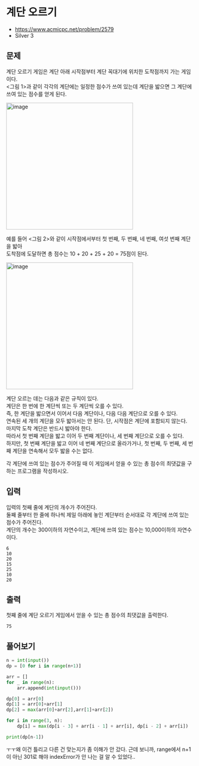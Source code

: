 # 계단 오르기

- https://www.acmicpc.net/problem/2579
- Silver 3

## 문제

계단 오르기 게임은 계단 아래 시작점부터 계단 꼭대기에 위치한 도착점까지 가는 게임이다.  
<그림 1>과 같이 각각의 계단에는 일정한 점수가 쓰여 있는데 계단을 밟으면 그 계단에 쓰여 있는 점수를 얻게 된다.  

<img width="339" alt="image" src="https://user-images.githubusercontent.com/46602874/209560164-272f2f57-06db-4ecc-aed3-8e046ffded1c.png">

예를 들어 <그림 2>와 같이 시작점에서부터 첫 번째, 두 번째, 네 번째, 여섯 번째 계단을 밟아  
도착점에 도달하면 총 점수는 10 + 20 + 25 + 20 = 75점이 된다.

<img width="339" alt="image" src="https://user-images.githubusercontent.com/46602874/209560174-f3b8742b-cb5a-4b19-a6e3-d738515328b3.png">

계단 오르는 데는 다음과 같은 규칙이 있다.  
계단은 한 번에 한 계단씩 또는 두 계단씩 오를 수 있다.  
즉, 한 계단을 밟으면서 이어서 다음 계단이나, 다음 다음 계단으로 오를 수 있다.  
연속된 세 개의 계단을 모두 밟아서는 안 된다. 단, 시작점은 계단에 포함되지 않는다.  
마지막 도착 계단은 반드시 밟아야 한다.  
따라서 첫 번째 계단을 밟고 이어 두 번째 계단이나, 세 번째 계단으로 오를 수 있다.  
하지만, 첫 번째 계단을 밟고 이어 네 번째 계단으로 올라가거나, 첫 번째, 두 번째, 세 번째 계단을 연속해서 모두 밟을 수는 없다.
  
각 계단에 쓰여 있는 점수가 주어질 때 이 게임에서 얻을 수 있는 총 점수의 최댓값을 구하는 프로그램을 작성하시오.

## 입력

입력의 첫째 줄에 계단의 개수가 주어진다.  
둘째 줄부터 한 줄에 하나씩 제일 아래에 놓인 계단부터 순서대로 각 계단에 쓰여 있는 점수가 주어진다.  
계단의 개수는 300이하의 자연수이고, 계단에 쓰여 있는 점수는 10,000이하의 자연수이다.

```
6
10
20
15
25
10
20
```

## 출력
첫째 줄에 계단 오르기 게임에서 얻을 수 있는 총 점수의 최댓값을 출력한다.

`75`

## 풀어보기

```python
n = int(input())
dp = [0 for i in range(n+1)]

arr = []
for _ in range(n):
    arr.append(int(input()))

dp[0] = arr[0]
dp[1] = arr[0]+arr[1]
dp[2] = max(arr[0]+arr[2],arr[1]+arr[2])

for i in range(3, n):
    dp[i] = max(dp[i - 3] + arr[i - 1] + arr[i], dp[i - 2] + arr[i])

print(dp[n-1])
```

ㅜㅜ왜 이건 틀리고
다른 건 맞는지가 좀 이해가 안 갔다.
근데 보니까, range에서 n+1이 아닌 301로 해야 indexError가 안 나는 걸 알 수 있었다..
